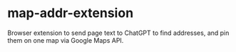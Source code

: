 # map-addr-extension
Browser extension to send page text to ChatGPT to find addresses, and pin them on one map via Google Maps API.
